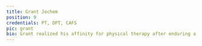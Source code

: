 ```yaml
---
title: Grant Jochem
position: 9
credentials: PT, DPT, CAFS
pic: grant
bio: Grant realized his affinity for physical therapy after enduring a series of knee injuries. After completing his own rehabilitation, he earned his Doctorate in Physical Therapy from the University of Saint Augustine, and is now realizing his goals of helping others improve their quality of life through movement intervention. As a San Diego native, Grant is no stranger to spending time outdoors and enjoys anything active including surfing, snowboarding, hiking, tennis and golf.
---
```

